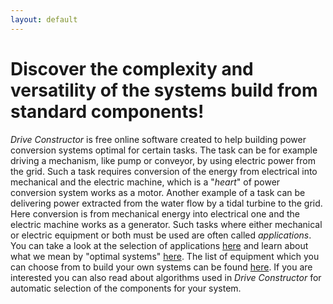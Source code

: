 ```yaml
---
layout: default
---
```


# Discover the complexity and versatility of the systems build from standard components!

*Drive Constructor* is free online software created to help building power conversion systems optimal for certain tasks. The task can be for example driving a mechanism, like pump or conveyor, by using electric power from the grid. Such a task requires conversion of the energy from electrical into mechanical and the electric machine, which is a "*heart*" of power conversion system works as a motor. Another example of a task can be delivering power extracted from the water flow by a tidal turbine to the grid. Here conversion is from mechanical energy into electrical one and the electric machine works as a generator.
Such tasks where either mechanical or electric equipment or both must be used are often called *applications*.
You can take a look at the selection of applications [here](applications/overview.html) and learn about what we mean by "optimal systems" [here](applications/overview.html). The list of equipment which you can choose from to build your own systems can be found [here](applications/overview.html). If you are interested you can also read about algorithms used in *Drive Constructor* for automatic selection of the components for your system.
